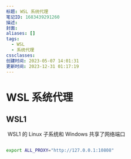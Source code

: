 ```yaml
---
标题: WSL 系统代理
笔记ID: 1683439291260
描述: 
封面: 
aliases: []
tags:
  - WSL
  - 系统代理
cssclasses: 
创建时间: 2023-05-07 14:01:31
更新时间: 2023-12-31 01:17:19
---
```


# WSL 系统代理

## WSL1

 WSL1 的 Linux 子系统和 Windows 共享了网络端口

```sh

export ALL_PROXY="http://127.0.0.1:10808"

```
